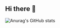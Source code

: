 ## Hi there 👋

![Anurag's GitHub stats](https://github-readme-stats.vercel.app/api?username=julospace&show_icons=true&theme=transparent)
